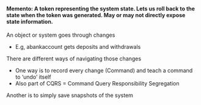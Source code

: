 #### Memento: A token representing the system state. Lets us roll back to the state when the token was generated. May or may not directly expose state information.

An object or system goes through changes
- E.g, abankaccount gets deposits and withdrawals

There are different ways of navigating those changes
- One way is to record every change (Command) and teach a command to ‘undo’ itself
- Also part of CQRS = Command Query Responsibility Segregation  

Another is to simply save snapshots of the system